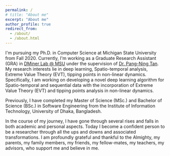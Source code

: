 ```yaml
---
permalink: /
# title: "About me"
excerpt: "About me"
author_profile: true
redirect_from: 
  - /about/
  - /about.html
---
```


I'm pursuing my Ph.D. in Computer Science at Michigan State University from Fall 2020. Currently, I'm working as a Graduate Research Assistant (GRA) in [DMiner Lab @ MSU](https://www.egr.msu.edu/~ptan/dminer/) under the supervision of [Dr. Pang-Ning Tan](https://www.cse.msu.edu/~ptan/). My research interests lie in deep learning, Spatio-temporal analysis, Extreme Value Theory (EVT), tipping points in non-linear dynamics. Specifically, I am working on developing a novel deep learning algorithm for Spatio-temporal and sequential data with the incorporation of Extreme Value Theory (EVT) and tipping points analysis in non-linear dynamics.  

Previously, I have completed my Master of Science (MSc.) and Bachelor of Science (BSc.) in Software Engineering from the Institute of Information Technology, University of Dhaka, Bangladesh. 

In the course of my journey, I have gone through several rises and falls in both academic and personal aspects. Today I become a confident person to be a researcher through all the ups and downs and associated transformations. I am profoundly grateful and thankful to the Almighty, my parents, my family members, my friends, my fellow-mates, my teachers, my advisors, who support me and believe in me. 